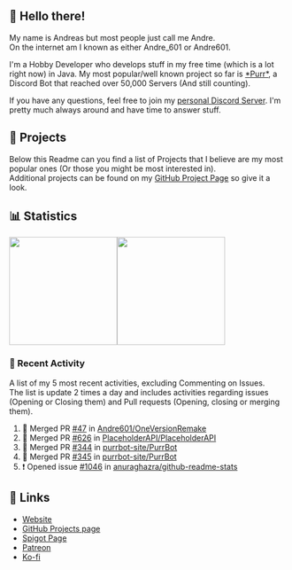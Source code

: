 <!-- Links -->
[purr]: https://purrbot.site
[discord]: https://discord.gg/6dazXp6
[website]: https://andre601.ch
[github]: https://andre601.ch/projects
[spigot]: https://www.spigotmc.org/resources/authors/56829/
[patreon]: https://patreon.com/andre_601
[ko-fi]: https://ko-fi.com/andre_601

## 👋 Hello there!
My name is Andreas but most people just call me Andre.  
On the internet am I known as either Andre_601 or Andre601.

I'm a Hobby Developer who develops stuff in my free time (which is a lot right now) in Java. My most popular/well known project so far is [\*Purr\*][purr], a Discord Bot that reached over 50,000 Servers (And still counting).

If you have any questions, feel free to join my [personal Discord Server][discord]. I'm pretty much always around and have time to answer stuff.

## 📁 Projects
Below this Readme can you find a list of Projects that I believe are my most popular ones (Or those you might be most interested in).  
Additional projects can be found on my [GitHub Project Page][github] so give it a look.

## 📊 Statistics
<img height="195px" src="https://github-readme-stats.vercel.app/api?username=Andre601&show_icons=true&hide_rank=true&title_color=3498db&bg_color=ffffff00&text_color=718096"><img height="195px" src="https://github-readme-stats.vercel.app/api/top-langs?username=Andre601&layout=compact&title_color=3498db&bg_color=ffffff00&text_color=718096">

### 📜 Recent Activity
A list of my 5 most recent activities, excluding Commenting on Issues.  
The list is update 2 times a day and includes activities regarding issues (Opening or Closing them) and Pull requests (Opening, closing or merging them).
<!--START_SECTION:activity-->
1. 🎉 Merged PR [#47](https://github.com//Andre601/OneVersionRemake/pull/47) in [Andre601/OneVersionRemake](https://github.com//Andre601/OneVersionRemake)
2. 🎉 Merged PR [#626](https://github.com//PlaceholderAPI/PlaceholderAPI/pull/626) in [PlaceholderAPI/PlaceholderAPI](https://github.com//PlaceholderAPI/PlaceholderAPI)
3. 🎉 Merged PR [#344](https://github.com//purrbot-site/PurrBot/pull/344) in [purrbot-site/PurrBot](https://github.com//purrbot-site/PurrBot)
4. 🎉 Merged PR [#345](https://github.com//purrbot-site/PurrBot/pull/345) in [purrbot-site/PurrBot](https://github.com//purrbot-site/PurrBot)
5. ❗️ Opened issue [#1046](https://github.com//anuraghazra/github-readme-stats/issues/1046) in [anuraghazra/github-readme-stats](https://github.com//anuraghazra/github-readme-stats)
<!--END_SECTION:activity-->

## 🔗 Links
- [Website]
- [GitHub Projects page][github]
- [Spigot Page][spigot]
- [Patreon]
- [Ko-fi]
